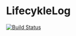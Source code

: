 # LifecykleLog
[![Build Status](https://app.bitrise.io/app/fafeb502b668e0c5/status.svg?token=AqJ-aneNiSWPCyEgIdaqpA&branch=master)](https://app.bitrise.io/app/fafeb502b668e0c5)